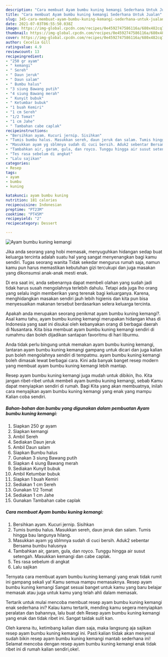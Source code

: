 ```yaml
---
description: "Cara membuat Ayam bumbu kuning kemangi Sederhana Untuk Jualan"
title: "Cara membuat Ayam bumbu kuning kemangi Sederhana Untuk Jualan"
slug: 345-cara-membuat-ayam-bumbu-kuning-kemangi-sederhana-untuk-jualan
date: 2021-07-03T06:55:50.038Z
image: https://img-global.cpcdn.com/recipes/0e4592747586116a/680x482cq70/ayam-bumbu-kuning-kemangi-foto-resep-utama.jpg
thumbnail: https://img-global.cpcdn.com/recipes/0e4592747586116a/680x482cq70/ayam-bumbu-kuning-kemangi-foto-resep-utama.jpg
cover: https://img-global.cpcdn.com/recipes/0e4592747586116a/680x482cq70/ayam-bumbu-kuning-kemangi-foto-resep-utama.jpg
author: Cecelia Gill
ratingvalue: 4.9
reviewcount: 13
recipeingredient:
- "250 gr ayam"
- " kemangi"
- " Sereh"
- " Daun jeruk"
- " Daun salam"
- " Bumbu halus"
- "3 siung Bawang putih"
- "4 siung Bawang merah"
- " Kunyit bubuk"
- " Ketumbar bubuk"
- "1 buah Kemiri"
- "1 cm Sereh"
- "1/2 Tomat"
- "1 cm Jahe"
- " Tambahan cabe caplak"
recipeinstructions:
- "Bersihkan ayam. Kucuri jernip. Sisihkan"
- "Tumis bumbu halus. Masukkan sereh, daun jeruk dan salam. Tumis hingga bau langunya hilang."
- "Masukkan ayam yg sblmnya sudah di cuci bersih. Aduk2 sebentar Bersama bumbu halusnya"
- "Tambahkan air, garam, gula, dan royco. Tunggu hingga air susut setengah. Masukkan kemangi dan cabe caplak."
- "Tes rasa sebelum di angkat"
- "Lalu sajikan"
categories:
- Resep
tags:
- ayam
- bumbu
- kuning

katakunci: ayam bumbu kuning 
nutrition: 181 calories
recipecuisine: Indonesian
preptime: "PT23M"
cooktime: "PT45M"
recipeyield: "2"
recipecategory: Dessert

---
```



![Ayam bumbu kuning kemangi](https://img-global.cpcdn.com/recipes/0e4592747586116a/680x482cq70/ayam-bumbu-kuning-kemangi-foto-resep-utama.jpg)

Jika anda seorang yang hobi memasak, menyuguhkan hidangan sedap buat keluarga tercinta adalah suatu hal yang sangat menyenangkan bagi kamu sendiri. Tugas seorang  wanita Tidak sekedar mengurus rumah saja, namun kamu pun harus memastikan kebutuhan gizi tercukupi dan juga masakan yang dikonsumsi anak-anak mesti enak.

Di era  saat ini, anda sebenarnya dapat membeli olahan yang sudah jadi tidak harus susah mengolahnya terlebih dahulu. Tetapi ada juga lho orang yang selalu ingin memberikan yang terenak bagi keluarganya. Karena, menghidangkan masakan sendiri jauh lebih higienis dan kita pun bisa menyesuaikan makanan tersebut berdasarkan selera keluarga tercinta. 



Apakah anda merupakan seorang penikmat ayam bumbu kuning kemangi?. Asal kamu tahu, ayam bumbu kuning kemangi merupakan hidangan khas di Indonesia yang saat ini disukai oleh kebanyakan orang di berbagai daerah di Nusantara. Kita bisa membuat ayam bumbu kuning kemangi sendiri di rumahmu dan boleh dijadikan santapan favoritmu di hari liburmu.

Anda tidak perlu bingung untuk memakan ayam bumbu kuning kemangi, lantaran ayam bumbu kuning kemangi gampang untuk dicari dan juga kalian pun boleh mengolahnya sendiri di tempatmu. ayam bumbu kuning kemangi boleh dimasak lewat berbagai cara. Kini ada banyak banget resep modern yang membuat ayam bumbu kuning kemangi lebih mantap.

Resep ayam bumbu kuning kemangi juga mudah untuk dibikin, lho. Kita jangan ribet-ribet untuk membeli ayam bumbu kuning kemangi, sebab Kamu dapat menyiapkan sendiri di rumah. Bagi Kita yang akan membuatnya, inilah cara menyajikan ayam bumbu kuning kemangi yang enak yang mampu Kalian coba sendiri.

<!--inarticleads1-->

##### Bahan-bahan dan bumbu yang digunakan dalam pembuatan Ayam bumbu kuning kemangi:

1. Siapkan 250 gr ayam
1. Siapkan  kemangi
1. Ambil  Sereh
1. Sediakan  Daun jeruk
1. Ambil  Daun salam
1. Siapkan  Bumbu halus
1. Gunakan 3 siung Bawang putih
1. Siapkan 4 siung Bawang merah
1. Sediakan  Kunyit bubuk
1. Ambil  Ketumbar bubuk
1. Siapkan 1 buah Kemiri
1. Sediakan 1 cm Sereh
1. Gunakan 1/2 Tomat
1. Sediakan 1 cm Jahe
1. Gunakan  Tambahan cabe caplak




<!--inarticleads2-->

##### Cara membuat Ayam bumbu kuning kemangi:

1. Bersihkan ayam. Kucuri jernip. Sisihkan
1. Tumis bumbu halus. Masukkan sereh, daun jeruk dan salam. Tumis hingga bau langunya hilang.
1. Masukkan ayam yg sblmnya sudah di cuci bersih. Aduk2 sebentar Bersama bumbu halusnya
1. Tambahkan air, garam, gula, dan royco. Tunggu hingga air susut setengah. Masukkan kemangi dan cabe caplak.
1. Tes rasa sebelum di angkat
1. Lalu sajikan




Ternyata cara membuat ayam bumbu kuning kemangi yang enak tidak rumit ini gampang sekali ya! Kamu semua mampu memasaknya. Resep ayam bumbu kuning kemangi Sangat sesuai banget untuk kamu yang baru belajar memasak atau juga untuk kamu yang telah ahli dalam memasak.

Tertarik untuk mulai mencoba membuat resep ayam bumbu kuning kemangi enak sederhana ini? Kalau kamu tertarik, mending kamu segera menyiapkan peralatan dan bahannya, lalu buat deh Resep ayam bumbu kuning kemangi yang enak dan tidak ribet ini. Sangat taidak sulit kan. 

Oleh karena itu, ketimbang kalian diam saja, maka langsung aja sajikan resep ayam bumbu kuning kemangi ini. Pasti kalian tiidak akan menyesal sudah bikin resep ayam bumbu kuning kemangi mantab sederhana ini! Selamat mencoba dengan resep ayam bumbu kuning kemangi enak tidak ribet ini di rumah kalian sendiri,oke!.

